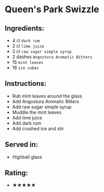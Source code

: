 # Queen's Park Swizzle

## Ingredients:
- 4 cl `dark rum`
- 2 cl `lime juice`
- 2 cl `raw sugar simple syrup`
- 2 dashes `Angostura Aromatic Bitters`
- 15 `mint leaves`
- 16 `ice cubes`

## Instructions:
- Rub mint leaves around the glass
- Add Angostura Aromatic Bitters
- Add raw sugar simple syrup
- Muddle the mint leaves
- Add lime juice
- Add dark rum
- Add crushed ice and stir

## Served in:
- Highball glass

## Rating:
- ★★★★★